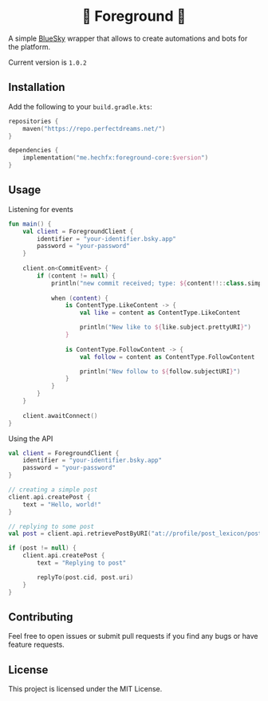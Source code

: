 <h1 align="center">🦋 Foreground 🦋</h1>

A simple [BlueSky](https://bsky.app) wrapper that allows to create automations and bots for the platform.

Current version is `1.0.2`

## Installation

Add the following to your `build.gradle.kts`:

```kotlin
repositories {
    maven("https://repo.perfectdreams.net/")
}

dependencies {
    implementation("me.hechfx:foreground-core:$version")
}
```

## Usage

Listening for events

```kotlin
fun main() {
    val client = ForegroundClient {
        identifier = "your-identifier.bsky.app"
        password = "your-password"
    }
    
    client.on<CommitEvent> {
        if (content != null) {
            println("new commit received; type: ${content!!::class.simpleName} from $author")
            
            when (content) {
                is ContentType.LikeContent -> {
                    val like = content as ContentType.LikeContent

                    println("New like to ${like.subject.prettyURI}")
                }
                
                is ContentType.FollowContent -> {
                    val follow = content as ContentType.FollowContent

                    println("New follow to ${follow.subjectURI}")
                }
            }
        }
    }
    
    client.awaitConnect()
}
```

Using the API

```kotlin
val client = ForegroundClient {
    identifier = "your-identifier.bsky.app"
    password = "your-password"
}

// creating a simple post
client.api.createPost {
    text = "Hello, world!"
}

// replying to some post
val post = client.api.retrievePostByURI("at://profile/post_lexicon/post")

if (post != null) {
    client.api.createPost {
        text = "Replying to post"

        replyTo(post.cid, post.uri)
    }
}
```

## Contributing

Feel free to open issues or submit pull requests if you find any bugs or have feature requests.

## License

This project is licensed under the MIT License.
